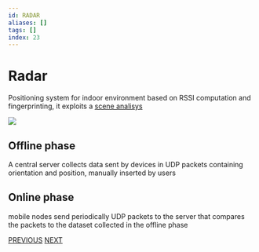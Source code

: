 ```yaml
---
id: RADAR
aliases: []
tags: []
index: 23
---
```


# Radar

Positioning system for indoor environment based on RSSI computation and fingerprinting, it exploits a [scene analisys](mobile_systems/positioning_systems/base_techniques.md#scene%20analysis)

![](mobile_systems/Pasted%20image%2020240609155153.png)

## Offline phase

A central server collects data sent by devices in UDP packets containing orientation and position, manually inserted by users

## Online phase

mobile nodes send periodically UDP packets to the server that compares the packets to the dataset collected in the offline phase

[PREVIOUS](mobile_systems/positioning_systems/active_bat.md) [NEXT](mobile_systems/positioning_systems/ekahau.md)
